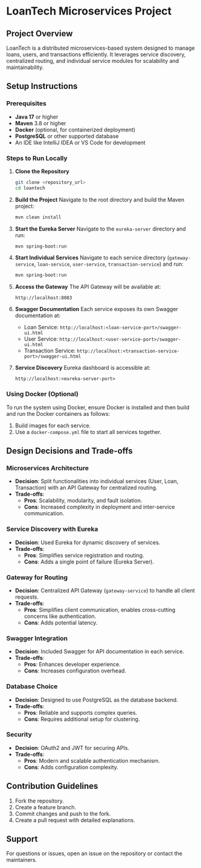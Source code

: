 # LoanTech Microservices Project

## Project Overview
LoanTech is a distributed microservices-based system designed to manage loans, users, and transactions efficiently. It leverages service discovery, centralized routing, and individual service modules for scalability and maintainability.

## Setup Instructions

### Prerequisites
- **Java 17** or higher
- **Maven** 3.8 or higher
- **Docker** (optional, for containerized deployment)
- **PostgreSQL** or other supported database
- An IDE like IntelliJ IDEA or VS Code for development

### Steps to Run Locally

1. **Clone the Repository**
   ```bash
   git clone <repository_url>
   cd loantech
   ```

2. **Build the Project**
   Navigate to the root directory and build the Maven project:
   ```bash
   mvn clean install
   ```

3. **Start the Eureka Server**
   Navigate to the `eureka-server` directory and run:
   ```bash
   mvn spring-boot:run
   ```

4. **Start Individual Services**
   Navigate to each service directory (`gateway-service`, `loan-service`, `user-service`, `transaction-service`) and run:
   ```bash
   mvn spring-boot:run
   ```

5. **Access the Gateway**
   The API Gateway will be available at:
   ```
   http://localhost:8083
   ```

6. **Swagger Documentation**
   Each service exposes its own Swagger documentation at:
   - Loan Service: `http://localhost:<loan-service-port>/swagger-ui.html`
   - User Service: `http://localhost:<user-service-port>/swagger-ui.html`
   - Transaction Service: `http://localhost:<transaction-service-port>/swagger-ui.html`

7. **Service Discovery**
   Eureka dashboard is accessible at:
   ```
   http://localhost:<eureka-server-port>
   ```

### Using Docker (Optional)
To run the system using Docker, ensure Docker is installed and then build and run the Docker containers as follows:
1. Build images for each service.
2. Use a `docker-compose.yml` file to start all services together.

## Design Decisions and Trade-offs

### Microservices Architecture
- **Decision**: Split functionalities into individual services (User, Loan, Transaction) with an API Gateway for centralized routing.
- **Trade-offs**:
  - **Pros**: Scalability, modularity, and fault isolation.
  - **Cons**: Increased complexity in deployment and inter-service communication.

### Service Discovery with Eureka
- **Decision**: Used Eureka for dynamic discovery of services.
- **Trade-offs**:
  - **Pros**: Simplifies service registration and routing.
  - **Cons**: Adds a single point of failure (Eureka Server).

### Gateway for Routing
- **Decision**: Centralized API Gateway (`gateway-service`) to handle all client requests.
- **Trade-offs**:
  - **Pros**: Simplifies client communication, enables cross-cutting concerns like authentication.
  - **Cons**: Adds potential latency.

### Swagger Integration
- **Decision**: Included Swagger for API documentation in each service.
- **Trade-offs**:
  - **Pros**: Enhances developer experience.
  - **Cons**: Increases configuration overhead.

### Database Choice
- **Decision**: Designed to use PostgreSQL as the database backend.
- **Trade-offs**:
  - **Pros**: Reliable and supports complex queries.
  - **Cons**: Requires additional setup for clustering.

### Security
- **Decision**: OAuth2 and JWT for securing APIs.
- **Trade-offs**:
  - **Pros**: Modern and scalable authentication mechanism.
  - **Cons**: Adds configuration complexity.

## Contribution Guidelines
1. Fork the repository.
2. Create a feature branch.
3. Commit changes and push to the fork.
4. Create a pull request with detailed explanations.



## Support
For questions or issues, open an issue on the repository or contact the maintainers.


